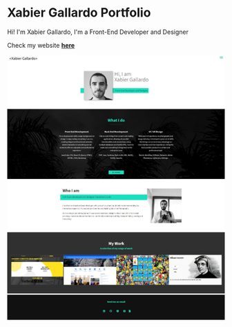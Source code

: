 # Xabier Gallardo Portfolio

Hi! I'm Xabier Gallardo, I'm a Front-End Developer and Designer<br>

Check my website <a href="http://www.xabiergallardo.com/">**here**</a><br>

 <a href="http://www.xabiergallardo.com/index.html"><img src="img/website-sample-01.jpg"></a>
 <a href="http://www.xabiergallardo.com/index.html#about"><img src="img/website-sample-02.jpg"></a>
 <a href="http://www.xabiergallardo.com/index.html#work"><img src="img/website-sample-03.jpg"></a>

